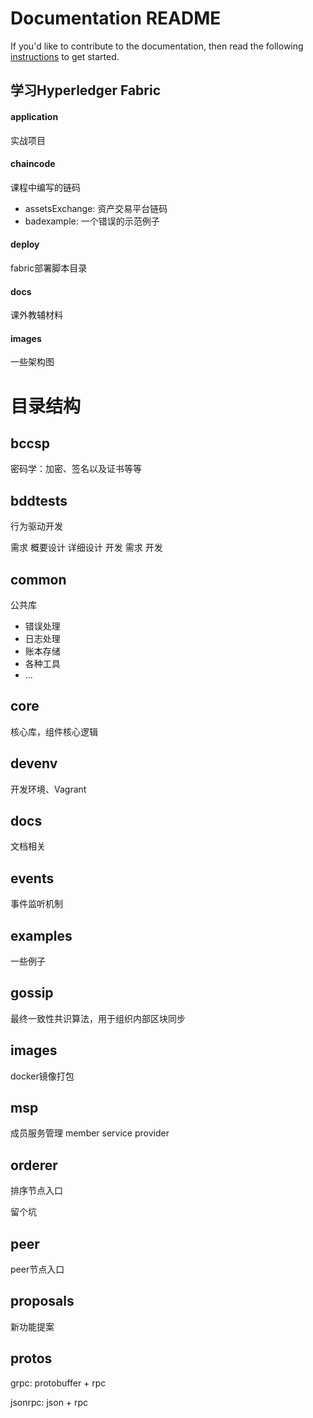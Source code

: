 # Documentation README

If you'd like to contribute to the documentation, then read the following
[instructions](./source/docs_guide.md) to get started.

<!--- Licensed under Creative Commons Attribution 4.0 International License
https://creativecommons.org/licenses/by/4.0/ -->


## 学习Hyperledger Fabric

#### application
实战项目

#### chaincode
课程中编写的链码

* assetsExchange: 资产交易平台链码
* badexample: 一个错误的示范例子

#### deploy
fabric部署脚本目录

#### docs
课外教辅材料

#### images
一些架构图

# 目录结构

## bccsp

密码学：加密、签名以及证书等等

## bddtests

行为驱动开发

需求 概要设计 详细设计 开发
需求 开发

## common

公共库

* 错误处理
* 日志处理
* 账本存储
* 各种工具
* ...

## core

核心库，组件核心逻辑

## devenv

开发环境、Vagrant

## docs

文档相关

## events

事件监听机制

## examples

一些例子

## gossip

最终一致性共识算法，用于组织内部区块同步

## images

docker镜像打包

## msp

成员服务管理 member service provider

## orderer

排序节点入口

留个坑

## peer

peer节点入口

## proposals

新功能提案

## protos

grpc: protobuffer + rpc

jsonrpc: json + rpc